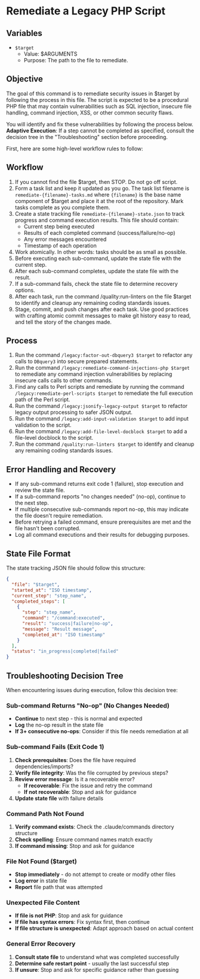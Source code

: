 # Remediate a Legacy PHP Script

## Variables

- `$target`
    - Value: $ARGUMENTS
    - Purpose: The path to the file to remediate.

## Objective

The goal of this command is to remediate security issues in $target by
following the process in this file. The script is expected to be a procedural 
PHP file that may contain vulnerabilities such as SQL injection, insecure file 
handling, command injection, XSS, or other common security flaws.

You will identify and fix these vulnerabilities by following the process below.
**Adaptive Execution**: If a step cannot be completed as specified, consult the
decision tree in the "Troubleshooting" section before proceeding.

First, here are some high-level workflow rules to follow:

## Workflow

1. If you cannot find the file $target, then STOP. Do not go off script.
2. Form a task list and keep it updated as you go. The task list filename is
   `remediate-{filename}-tasks.md` where `{filename}` is the base name component of
   $target and place it at the root of the repository. Mark tasks complete as
   you complete them.
3. Create a state tracking file `remediate-{filename}-state.json` to track progress
   and command execution results. This file should contain:
   - Current step being executed
   - Results of each completed command (success/failure/no-op)
   - Any error messages encountered
   - Timestamp of each operation
4. Work atomically. In other words: tasks should be as small as possible.
5. Before executing each sub-command, update the state file with the current step.
6. After each sub-command completes, update the state file with the result.
7. If a sub-command fails, check the state file to determine recovery options.
8. After each task, run the command /quality:run-linters on the file
   $target to identify and cleanup any remaining coding standards issues.
9. Stage, commit, and push changes after each task. Use good practices with
   crafting atomic commit messages to make git history easy to read, and tell
   the story of the changes made.

## Process

1. Run the command `/legacy:factor-out-dbquery3 $target` to
   refactor any calls to `DBquery3` into secure prepared statements.
2. Run the command `/legacy:remediate-command-injections-php $target` to
   remediate any command injection vulnerabilities by replacing insecure calls
   calls to other commands.
3. Find any calls to Perl scripts and remediate by running the command
    `/legacy:remediate-perl-scripts $target` to remediate the full
    execution path of the Perl script.
4. Run the command `/legacy:jsonify-legacy-output $target` to
   refactor legacy output processing to safer JSON output.
5. Run the command `/legacy:add-input-validation $target` to
   add input validation to the script.
6. Run the command `/legacy:add-file-level-docblock $target` to
   add a file-level docblock to the script.
7. Run the command `/quality:run-linters $target` to
   identify and cleanup any remaining coding standards issues.

## Error Handling and Recovery

- If any sub-command returns exit code 1 (failure), stop execution and review the state file.
- If a sub-command reports "no changes needed" (no-op), continue to the next step.
- If multiple consecutive sub-commands report no-op, this may indicate the file doesn't require remediation.
- Before retrying a failed command, ensure prerequisites are met and the file hasn't been corrupted.
- Log all command executions and their results for debugging purposes.

## State File Format

The state tracking JSON file should follow this structure:
```json
{
  "file": "$target",
  "started_at": "ISO timestamp",
  "current_step": "step_name",
  "completed_steps": [
    {
      "step": "step_name",
      "command": "/command:executed",
      "result": "success|failure|no-op",
      "message": "Result message",
      "completed_at": "ISO timestamp"
    }
  ],
  "status": "in_progress|completed|failed"
}
```

## Troubleshooting Decision Tree

When encountering issues during execution, follow this decision tree:

### Sub-command Returns "No-op" (No Changes Needed)
- **Continue** to next step - this is normal and expected
- **Log** the no-op result in the state file
- **If 3+ consecutive no-ops**: Consider if this file needs remediation at all

### Sub-command Fails (Exit Code 1)
1. **Check prerequisites**: Does the file have required dependencies/imports?
2. **Verify file integrity**: Was the file corrupted by previous steps?
3. **Review error message**: Is it a recoverable error?
   - **If recoverable**: Fix the issue and retry the command
   - **If not recoverable**: Stop and ask for guidance
4. **Update state file** with failure details

### Command Path Not Found
1. **Verify command exists**: Check the .claude/commands directory structure
2. **Check spelling**: Ensure command names match exactly
3. **If command missing**: Stop and ask for guidance

### File Not Found ($target)
- **Stop immediately** - do not attempt to create or modify other files
- **Log error** in state file
- **Report** file path that was attempted

### Unexpected File Content
- **If file is not PHP**: Stop and ask for guidance  
- **If file has syntax errors**: Fix syntax first, then continue
- **If file structure is unexpected**: Adapt approach based on actual content

### General Error Recovery
1. **Consult state file** to understand what was completed successfully
2. **Determine safe restart point** - usually the last successful step
3. **If unsure**: Stop and ask for specific guidance rather than guessing

